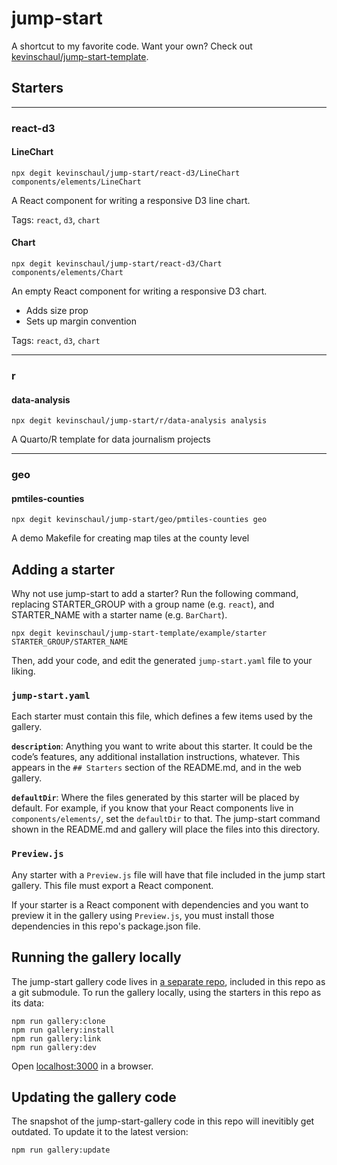 # jump-start

A shortcut to my favorite code. Want your own? Check out
[kevinschaul/jump-start-template](https://github.com/kevinschaul/jump-start-template).

## Starters

---

### react-d3

#### LineChart

    npx degit kevinschaul/jump-start/react-d3/LineChart components/elements/LineChart

A React component for writing a responsive D3 line chart.

Tags: `react`, `d3`, `chart`

#### Chart

    npx degit kevinschaul/jump-start/react-d3/Chart components/elements/Chart

An empty React component for writing a responsive D3 chart.

* Adds size prop
* Sets up margin convention

Tags: `react`, `d3`, `chart`

---

### r

#### data-analysis

    npx degit kevinschaul/jump-start/r/data-analysis analysis

A Quarto/R template for data journalism projects

---

### geo

#### pmtiles-counties

    npx degit kevinschaul/jump-start/geo/pmtiles-counties geo

A demo Makefile for creating map tiles at the county level


## Adding a starter

Why not use jump-start to add a starter? Run the following command, replacing
STARTER_GROUP with a group name (e.g. `react`), and STARTER_NAME with a
starter name (e.g. `BarChart`).

    npx degit kevinschaul/jump-start-template/example/starter STARTER_GROUP/STARTER_NAME

Then, add your code, and edit the generated `jump-start.yaml` file to your liking.

### `jump-start.yaml`

Each starter must contain this file, which defines a few items used by the
gallery.

**`description`**: Anything you want to write about this starter. It could be
the code’s features, any additional installation instructions, whatever. This
appears in the `## Starters` section of the README.md, and in the web gallery.

**`defaultDir`**: Where the files generated by this starter will be placed by
default. For example, if you know that your React components live in
`components/elements/`, set the `defaultDir` to that. The jump-start command
shown in the README.md and gallery will place the files into this directory.

### `Preview.js`

Any starter with a `Preview.js` file will have that file included in the jump
start gallery. This file must export a React component.

If your starter is a React component with dependencies and you want to preview
it in the gallery using `Preview.js`, you must install those dependencies in
this repo's package.json file.
  
## Running the gallery locally

The jump-start gallery code lives in [a separate
repo](https://github.com/kevinschaul/jump-start-gallery),
included in this repo as a git submodule. To run the gallery
locally, using the starters in this repo as its data:

    npm run gallery:clone
    npm run gallery:install
    npm run gallery:link
    npm run gallery:dev

Open [localhost:3000](localhost:3000) in a browser.

## Updating the gallery code

The snapshot of the jump-start-gallery code in this repo will
inevitibly get outdated. To update it to the latest version:

    npm run gallery:update
 
